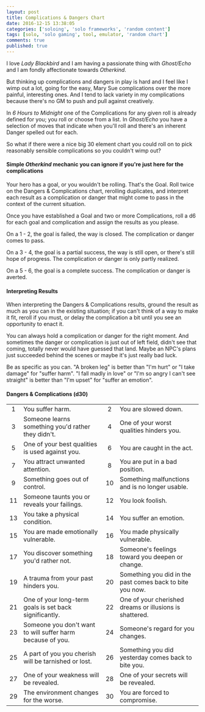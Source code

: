 ```yaml
---
layout: post
title: Complications & Dangers Chart
date: 2016-12-15 13:38:05
categories: ['soloing', 'solo frameworks', 'random content']
tags: [solo, 'solo gaming', tool, emulator, 'random chart']
comments: true
published: true
---
```


I love *Lady Blackbird* and I am having a passionate thing with *Ghost/Echo* and I am fondly affectionate towards *Otherkind*.

But thinking up complications and dangers in play is hard and I feel like I wimp out a lot, going for the easy, Mary Sue complications over the more painful, interesting ones. And I tend to lack variety in my complications because there's no GM to push and pull against creatively.

In *6 Hours to Midnight* one of the Complications for any given roll is already defined for you; you roll or choose from a list. In *Ghost/Echo* you have a selection of moves that indicate when you'll roll and there's an inherent Danger spelled out for each.

So what if there were a nice big 30 element chart you could roll on to pick reasonably sensible complications so you couldn't wimp out?

<!--more-->

#### Simple *Otherkind* mechanic you can ignore if you're just here for the complications

Your hero has a goal, or you wouldn't be rolling. That's the Goal. Roll twice on the Dangers & Complications chart, rerolling duplicates, and interpret each result as a complication or danger that might come to pass in the context of the current situation.

Once you have established a Goal and two or more Complications, roll a d6 for each goal and complication and assign the results as you please.

On a 1 - 2, the goal is failed, the way is closed. The complication or danger comes to pass.

On a 3 - 4, the goal is a partial success, the way is still open, or there's still hope of progress. The complication or danger is only partly realized.

On a 5 - 6, the goal is a complete success. The complication or danger is averted.

#### Interpreting Results

When interpreting the Dangers & Complications results, ground the result as much as you can in the existing situation; if you can't think of a way to make it fit, reroll if you must, or delay the complication a bit until you see an opportunity to enact it.

You can always hold a complication or danger for the right moment. And sometimes the danger or complication is just out of left field, didn't see that coming, totally never would have guessed that land. Maybe an NPC's plans just succeeded behind the scenes or maybe it's just really bad luck.

Be as specific as you can. "A broken leg" is better than "I'm hurt" or "I take damage" for "suffer harm". "I fall madly in love" or "I'm so angry I can't see straight" is better than "I'm upset" for "suffer an emotion".

#### Dangers & Complications (d30)

| | | | |
| :---: | ------------ | :---: | ------------ |
1 | You suffer harm. | 2 | You are slowed down.
3 | Someone learns something you'd rather they didn't.  | 4 | One of your worst qualities hinders you.
5 | One of your best qualities is used against you. | 6 | You are caught in the act.
7 | You attract unwanted attention. | 8 | You are put in a bad position.
9 | Something goes out of control. | 10 | Something malfunctions and is no longer usable.
11 | Someone taunts you or reveals your failings. | 12 | You look foolish.
13 | You take a physical condition. | 14 | You suffer an emotion.
15 | You are made emotionally vulnerable. | 16 | You made physically vulnerable.
17 | You discover something you'd rather not. | 18 | Someone's feelings toward you deepen or change.
19 | A trauma from your past hinders you. | 20 | Something you did in the past comes back to bite you now.
21 | One of your long-term goals is set back significantly. | 22 | One of your cherished dreams or illusions is shattered.
23 | Someone you don't want to will suffer harm because of you. | 24 | Someone's regard for you changes.
25 | A part of you you cherish will be tarnished or lost. | 26 | Something you did yesterday comes back to bite you.
27 | One of your weakness will be revealed. | 28 | One of your secrets will be revealed.
29 | The environment changes for the worse. | 30 | You are forced to compromise.
